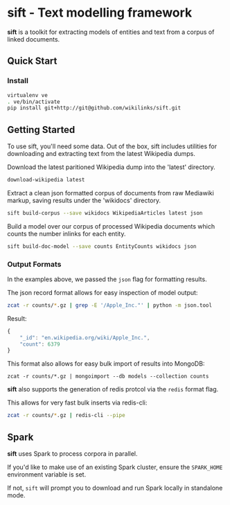 sift - Text modelling framework
==================================

__sift__ is a toolkit for extracting models of entities and text from a corpus of linked documents.

## Quick Start

### Install
```bash
virtualenv ve
. ve/bin/activate
pip install git+http://git@github.com/wikilinks/sift.git
```

## Getting Started

To use sift, you'll need some data. Out of the box, sift includes utilities for downloading and extracting text from the latest Wikipedia dumps.

Download the latest paritioned Wikipedia dump into the 'latest' directory.
```bash
download-wikipedia latest
```

Extract a clean json formatted corpus of documents from raw Mediawiki markup, saving results under the 'wikidocs' directory.
```bash
sift build-corpus --save wikidocs WikipediaArticles latest json
```

Build a model over our corpus of processed Wikipedia documents which counts the number inlinks for each entity.
```bash
sift build-doc-model --save counts EntityCounts wikidocs json
```

### Output Formats

In the examples above, we passed the `json` flag for formatting results.

The json record format allows for easy inspection of model output:
```bash
zcat -r counts/*.gz | grep -E '/Apple_Inc."' | python -m json.tool
```

Result:
```javascript
{
    "_id": "en.wikipedia.org/wiki/Apple_Inc.",
    "count": 6379
}
```

This format also allows for easy bulk import of results into MongoDB:
```
zcat -r counts/*.gz | mongoimport --db models --collection counts
```

__sift__ also supports the generation of redis protcol via the `redis` format flag.

This allows for very fast bulk inserts via redis-cli:
```bash
zcat -r counts/*.gz | redis-cli --pipe
```

## Spark

__sift__ uses Spark to process corpora in parallel.

If you'd like to make use of an existing Spark cluster, ensure the `SPARK_HOME` environment variable is set.

If not, `sift` will prompt you to download and run Spark locally in standalone mode.
